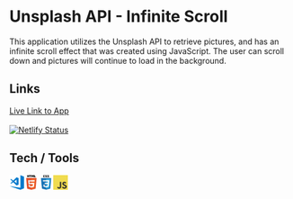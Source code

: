 # Unsplash API - Infinite Scroll
This application utilizes the Unsplash API to retrieve pictures, and has an infinite scroll effect that was created using JavaScript. The user can scroll down and pictures will continue to load in the background.

## Links

[Live Link to App](https://unsplashinfinitescroll.netlify.app/) <br />  
[![Netlify Status](https://api.netlify.com/api/v1/badges/a359e259-02b2-4ca1-8b54-9865a924fe11/deploy-status)](https://app.netlify.com/sites/unsplashinfinitescroll/deploys)

## Tech / Tools
<img align="left" alt="Visual Studio Code" width="26px" src="https://raw.githubusercontent.com/github/explore/80688e429a7d4ef2fca1e82350fe8e3517d3494d/topics/visual-studio-code/visual-studio-code.png" />
<img align="left" alt="HTML5" width="26px" src="https://raw.githubusercontent.com/github/explore/80688e429a7d4ef2fca1e82350fe8e3517d3494d/topics/html/html.png" />
<img align="left" alt="CSS3" width="26px" src="https://raw.githubusercontent.com/github/explore/80688e429a7d4ef2fca1e82350fe8e3517d3494d/topics/css/css.png" />
<img align="left" alt="JavaScript" width="26px" src="https://raw.githubusercontent.com/github/explore/80688e429a7d4ef2fca1e82350fe8e3517d3494d/topics/javascript/javascript.png" />